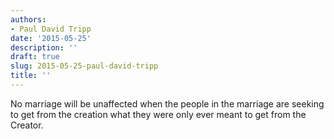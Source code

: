 ```yaml
---
authors:
- Paul David Tripp
date: '2015-05-25'
description: ''
draft: true
slug: 2015-05-25-paul-david-tripp
title: ''
---
```

No marriage will be unaffected when the people in the marriage are seeking to get from the creation what they were only ever meant to get from the Creator.




